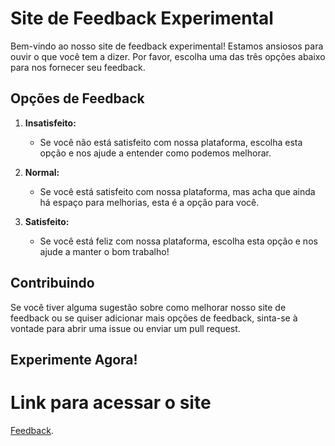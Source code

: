 # Site de Feedback Experimental

Bem-vindo ao nosso site de feedback experimental! Estamos ansiosos para ouvir o que você tem a dizer. Por favor, escolha uma das três opções abaixo para nos fornecer seu feedback.

## Opções de Feedback

1. **Insatisfeito:**
   - Se você não está satisfeito com nossa plataforma, escolha esta opção e nos ajude a entender como podemos melhorar.

2. **Normal:**
   - Se você está satisfeito com nossa plataforma, mas acha que ainda há espaço para melhorias, esta é a opção para você.

3. **Satisfeito:**
   - Se você está feliz com nossa plataforma, escolha esta opção e nos ajude a manter o bom trabalho!

## Contribuindo

Se você tiver alguma sugestão sobre como melhorar nosso site de feedback ou se quiser adicionar mais opções de feedback, sinta-se à vontade para abrir uma issue ou enviar um pull request.

## Experimente Agora!

# Link para acessar o site

[Feedback]([https://seu-site-de-feedback.com](https://hellyanlopes.github.io/feedbackPage/)).

